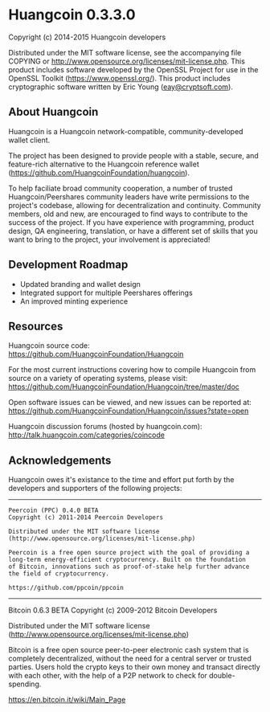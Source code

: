 Huangcoin 0.3.3.0
===============

Copyright (c) 2014-2015 Huangcoin developers

Distributed under the MIT software license, see the accompanying
file COPYING or http://www.opensource.org/licenses/mit-license.php.
This product includes software developed by the OpenSSL Project for use in
the OpenSSL Toolkit (https://www.openssl.org/).  This product includes
cryptographic software written by Eric Young (eay@cryptsoft.com).


About Huangcoin
-------------
Huangcoin is a Huangcoin network-compatible, community-developed wallet client.

The project has been designed to provide people with a
stable, secure, and feature-rich alternative to the Huangcoin reference
wallet (https://github.com/HuangcoinFoundation/huangcoin).

To help faciliate broad community cooperation, a number of trusted
Huangcoin/Peershares community leaders have write permissions to the project's
codebase, allowing for decentralization and continuity. Community members,
old and new, are encouraged to find ways to contribute to the success of
the project. If you have experience with programming, product design,
QA engineering, translation, or have a different set of skills that you want to
bring to the project, your involvement is appreciated!


Development Roadmap
-------------------
* Updated branding and wallet design
* Integrated support for multiple Peershares offerings
* An improved minting experience


Resources
---------
Huangcoin source code: https://github.com/HuangcoinFoundation/Huangcoin

For the most current instructions covering how to compile Huangcoin from
source on a variety of operating systems, please visit:
https://github.com/HuangcoinFoundation/Huangcoin/tree/master/doc

Open software issues can be viewed, and new issues can be reported at:
https://github.com/HuangcoinFoundation/Huangcoin/issues?state=open

Huangcoin discussion forums (hosted by huangcoin.com):
http://talk.huangcoin.com/categories/coincode



Acknowledgements
----------------
Huangcoin owes it's existance to the time and effort put forth by
the developers and supporters of the following projects:

***

    Peercoin (PPC) 0.4.0 BETA
    Copyright (c) 2011-2014 Peercoin Developers

    Distributed under the MIT software license
    (http://www.opensource.org/licenses/mit-license.php)

    Peercoin is a free open source project with the goal of providing a
    long-term energy-efficient cryptocurrency. Built on the foundation
    of Bitcoin, innovations such as proof-of-stake help further advance
    the field of cryptocurrency.

    https://github.com/ppcoin/ppcoin

***

   Bitcoin 0.6.3 BETA
   Copyright (c) 2009-2012 Bitcoin Developers

   Distributed under the MIT software license
   (http://www.opensource.org/licenses/mit-license.php)

   Bitcoin is a free open source peer-to-peer electronic cash system that is
   completely decentralized, without the need for a central server or trusted
   parties.  Users hold the crypto keys to their own money and transact directly
   with each other, with the help of a P2P network to check for double-spending.

   https://en.bitcoin.it/wiki/Main_Page
